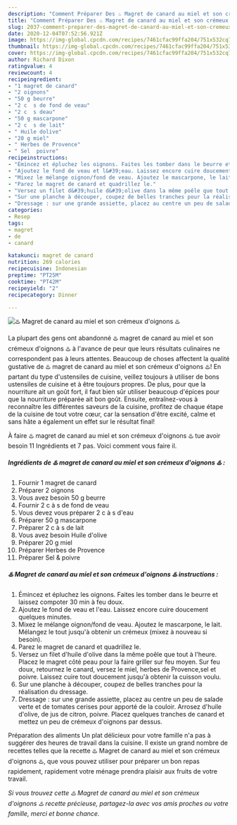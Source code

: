 ```yaml
---
description: "Comment Préparer Des ♨️ Magret de canard au miel et son crémeux d&amp;#39;oignons ♨️"
title: "Comment Préparer Des ♨️ Magret de canard au miel et son crémeux d&amp;#39;oignons ♨️"
slug: 2037-comment-preparer-des-magret-de-canard-au-miel-et-son-cremeux-d-and-39-oignons
date: 2020-12-04T07:52:56.921Z
image: https://img-global.cpcdn.com/recipes/7461cfac99ffa204/751x532cq70/♨️-magret-de-canard-au-miel-et-son-cremeux-doignons-♨️-photo-principale-de-la-recette.jpg
thumbnail: https://img-global.cpcdn.com/recipes/7461cfac99ffa204/751x532cq70/♨️-magret-de-canard-au-miel-et-son-cremeux-doignons-♨️-photo-principale-de-la-recette.jpg
cover: https://img-global.cpcdn.com/recipes/7461cfac99ffa204/751x532cq70/♨️-magret-de-canard-au-miel-et-son-cremeux-doignons-♨️-photo-principale-de-la-recette.jpg
author: Richard Dixon
ratingvalue: 4
reviewcount: 4
recipeingredient:
- "1 magret de canard"
- "2 oignons"
- "50 g beurre"
- "2 c  s de fond de veau"
- "2 c  s deau"
- "50 g mascarpone"
- "2 c  s de lait"
- " Huile dolive"
- "20 g miel"
- " Herbes de Provence"
- " Sel  poivre"
recipeinstructions:
- "Émincez et épluchez les oignons. Faites les tomber dans le beurre et laissez compoter 30 min à feu doux."
- "Ajoutez le fond de veau et l&#39;eau. Laissez encore cuire doucement quelques minutes."
- "Mixez le mélange oignon/fond de veau. Ajoutez le mascarpone, le lait. Mélangez le tout jusqu&#39;à obtenir un crémeux (mixez à nouveau si besoin)."
- "Parez le magret de canard et quadrillez le."
- "Versez un filet d&#39;huile d&#39;olive dans la même poêle que tout à l&#39;heure. Placez le magret côté peau pour la faire griller sur feu moyen. Sur feu doux, retournez le canard, versez le miel, herbes de Provence,sel et poivre. Laissez cuire tout doucement jusqu&#39;à obtenir la cuisson voulu."
- "Sur une planche à découper, coupez de belles tranches pour la réalisation du dressage."
- "Dressage : sur une grande assiette, placez au centre un peu de salade verte et de tomates cerises pour apporté de la couloir. Arrosez d&#39;huile d&#39;olive, de jus de citron, poivre. Placez quelques tranches de canard et mettez un peu de crémeux d&#39;oignons par dessus."
categories:
- Resep
tags:
- magret
- de
- canard

katakunci: magret de canard 
nutrition: 269 calories
recipecuisine: Indonesian
preptime: "PT25M"
cooktime: "PT42M"
recipeyield: "2"
recipecategory: Dinner

---
```



![♨️ Magret de canard au miel et son crémeux d&#39;oignons ♨️](https://img-global.cpcdn.com/recipes/7461cfac99ffa204/751x532cq70/♨️-magret-de-canard-au-miel-et-son-cremeux-doignons-♨️-photo-principale-de-la-recette.jpg)

La plupart des gens ont abandonné ♨️ magret de canard au miel et son crémeux d&#39;oignons ♨️ à l'avance de peur que leurs résultats culinaires ne correspondent pas à leurs attentes. Beaucoup de choses affectent la qualité gustative de ♨️ magret de canard au miel et son crémeux d&#39;oignons ♨️! En partant du type d'ustensiles de cuisine, veillez toujours à utiliser de bons ustensiles de cuisine et à être toujours propres. De plus, pour que la nourriture ait un goût fort, il faut bien sûr utiliser beaucoup d'épices pour que la nourriture préparée ait bon goût. Ensuite, entraînez-vous à reconnaître les différentes saveurs de la cuisine, profitez de chaque étape de la cuisine de tout votre cœur, car la sensation d'être excité, calme et sans hâte a également un effet sur le résultat final!

<!--inarticleads1-->

À faire ♨️ magret de canard au miel et son crémeux d&#39;oignons ♨️ tue avoir besoin 11 Ingrédients et 7 pas. Voici comment vous faire il.

##### Ingrédients de ♨️ magret de canard au miel et son crémeux d&#39;oignons ♨️ :

1. Fournir 1 magret de canard
1. Préparer 2 oignons
1. Vous avez besoin 50 g beurre
1. Fournir 2 c à s de fond de veau
1. Vous devez vous préparer 2 c à s d&#39;eau
1. Préparer 50 g mascarpone
1. Préparer 2 c à s de lait
1. Vous avez besoin  Huile d&#39;olive
1. Préparer 20 g miel
1. Préparer  Herbes de Provence
1. Préparer  Sel &amp; poivre




<!--inarticleads2-->

##### ♨️ Magret de canard au miel et son crémeux d&#39;oignons ♨️ instructions :

1. Émincez et épluchez les oignons. Faites les tomber dans le beurre et laissez compoter 30 min à feu doux.
1. Ajoutez le fond de veau et l&#39;eau. Laissez encore cuire doucement quelques minutes.
1. Mixez le mélange oignon/fond de veau. Ajoutez le mascarpone, le lait. Mélangez le tout jusqu&#39;à obtenir un crémeux (mixez à nouveau si besoin).
1. Parez le magret de canard et quadrillez le.
1. Versez un filet d&#39;huile d&#39;olive dans la même poêle que tout à l&#39;heure. Placez le magret côté peau pour la faire griller sur feu moyen. Sur feu doux, retournez le canard, versez le miel, herbes de Provence,sel et poivre. Laissez cuire tout doucement jusqu&#39;à obtenir la cuisson voulu.
1. Sur une planche à découper, coupez de belles tranches pour la réalisation du dressage.
1. Dressage : sur une grande assiette, placez au centre un peu de salade verte et de tomates cerises pour apporté de la couloir. Arrosez d&#39;huile d&#39;olive, de jus de citron, poivre. Placez quelques tranches de canard et mettez un peu de crémeux d&#39;oignons par dessus.




<!--inarticleads1-->

<p>
Préparation des aliments Un plat délicieux pour votre famille n'a pas à suggérer des heures de travail dans la cuisine. Il existe un grand nombre de recettes telles que la recette ♨️ Magret de canard au miel et son crémeux d&#39;oignons ♨️, que vous pouvez utiliser pour préparer un bon repas rapidement, rapidement votre ménage prendra plaisir aux fruits de votre travail.
</p>

<p>
<i>Si vous trouvez cette ♨️ Magret de canard au miel et son crémeux d&#39;oignons ♨️ recette précieuse, partagez-la avec vos amis proches ou votre famille, merci et bonne chance.</i>
</p>
